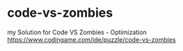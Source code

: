 # code-vs-zombies
my Solution for Code VS Zombies - Optimization  https://www.codingame.com/ide/puzzle/code-vs-zombies
